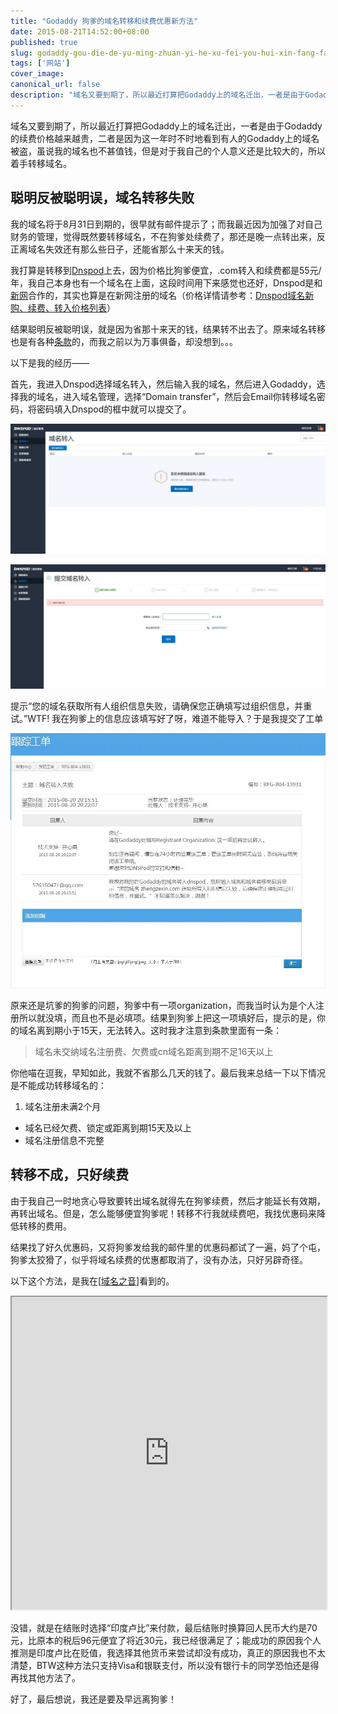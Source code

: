 ```yaml
---
title: "Godaddy 狗爹的域名转移和续费优惠新方法"
date: 2015-08-21T14:52:00+08:00
published: true
slug: godaddy-gou-die-de-yu-ming-zhuan-yi-he-xu-fei-you-hui-xin-fang-fa
tags: ['网站']
cover_image: 
canonical_url: false
description: "域名又要到期了，所以最近打算把Godaddy上的域名迁出，一者是由于Godaddy的续费价格越来越贵，二者是因为这一年时不时地看到有人的Godaddy上的域名被盗，虽说我的域名也不甚值钱，但是对于我自己的个人意义还是比较大的，所以着手转移域名。"
---
```




域名又要到期了，所以最近打算把Godaddy上的域名迁出，一者是由于Godaddy的续费价格越来越贵，二者是因为这一年时不时地看到有人的Godaddy上的域名被盗，虽说我的域名也不甚值钱，但是对于我自己的个人意义还是比较大的，所以着手转移域名。

## 聪明反被聪明误，域名转移失败

我的域名将于8月31日到期的，很早就有邮件提示了；而我最近因为加强了对自己财务的管理，觉得既然要转移域名，不在狗爹处续费了，那还是晚一点转出来，反正离域名失效还有那么些日子，还能省那么十来天的钱。

我打算是转移到[Dnspod](https://domains.dnspod.cn/)上去，因为价格比狗爹便宜，.com转入和续费都是55元/年，我自己本身也有一个域名在上面，这段时间用下来感觉也还好，Dnspod是和[新网](http://www.xinnet.com/)合作的，其实也算是在新网注册的域名（价格详情请参考：[Dnspod域名新购、续费、转入价格列表](https://domains.dnspod.cn/main/priceinfo)）

结果聪明反被聪明误，就是因为省那十来天的钱，结果转不出去了。原来域名转移也是有各种[条款](https://support.dnspod.cn/Kb/showarticle/tsid/221#link1)的，而我之前以为万事俱备，却没想到。。。

以下是我的经历——

首先，我进入Dnspod选择域名转入，然后输入我的域名，然后进入Godaddy，选择我的域名，进入域名管理，选择“Domain transfer”，然后会Email你转移域名密码，将密码填入Dnspod的框中就可以提交了。

![](./images/001.jpg)

![](./images/002.jpg)

提示“您的域名获取所有人组织信息失败，请确保您正确填写过组织信息，并重试。”WTF! 我在狗爹上的信息应该填写好了呀，难道不能导入？于是我提交了工单

![](./images/003.jpg)

原来还是坑爹的狗爹的问题，狗爹中有一项organization，而我当时认为是个人注册所以就没填，而且也不是必填项。结果到狗爹上把这一项填好后，提示的是，你的域名离到期小于15天，无法转入。这时我才注意到条款里面有一条：
>域名未交纳域名注册费、欠费或cn域名距离到期不足16天以上

你他喵在逗我，早知如此，我就不省那么几天的钱了。最后我来总结一下以下情况是不能成功转移域名的：

 1. 域名注册未满2个月
 - 域名已经欠费、锁定或距离到期15天及以上
 - 域名注册信息不完整
 
## 转移不成，只好续费
由于我自己一时地贪心导致要转出域名就得先在狗爹续费，然后才能延长有效期，再转出域名。但是，怎么能够便宜狗爹呢！转移不行我就续费吧，我找优惠码来降低转移的费用。

结果找了好久优惠码，又将狗爹发给我的邮件里的优惠码都试了一遍，妈了个屯，狗爹太狡猾了，似乎将域名续费的优惠都取消了，没有办法，只好另辟奇径。

以下这个方法，是我在[[域名之音](http://www.yuming.in/)]看到的。

<iframe src="http://www.yuming.in/latest-godaddy-domain-name-renewals-preference.html"  height="500" width="100%"></iframe>

没错，就是在结账时选择“印度卢比”来付款，最后结账时换算回人民币大约是70元，比原本的税后96元便宜了将近30元，我已经很满足了；能成功的原因我个人推测是印度卢比在贬值，我选择其他货币来尝试却没有成功，真正的原因我也不太清楚，BTW这种方法只支持Visa和银联支付，所以没有银行卡的同学恐怕还是得再找其他方法了。

好了，最后想说，我还是要及早远离狗爹！